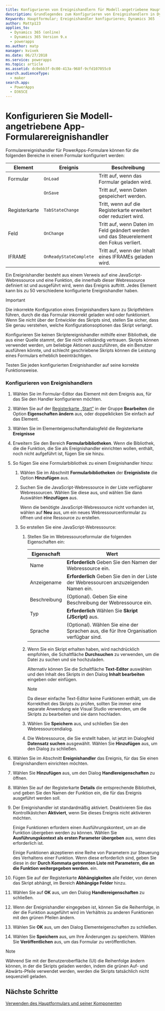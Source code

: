 ```yaml
---
title: Konfigurieren von Ereignishandlern für Modell-angetriebene Hauptformulare in PowerApps | MicrosoftDocs
description: Grundlegendes zum Konfigurieren von Ereignishandlern in Dynamics 365 for Customer Engagement
Keywords: Hauptformular; Ereignishandler konfigurieren; Dynamics 365
author: Mattp123
applies_to:
  - Dynamics 365 (online)
  - Dynamics 365 Version 9.x
  - powerapps
ms.author: matp
manager: kvivek
ms.date: 06/27/2018
ms.service: powerapps
ms.topic: article
ms.assetid: dc0ebb3f-0c00-413a-968f-9cfd107055c0
search.audienceType:
  - maker
search.app:
  - PowerApps
  - D365CE
---
```

# <a name="configure-model-driven-app-form-event-handlers"></a>Konfigurieren Sie Modell-angetriebene App-Formularereignishandler

 Formularereignishandler für PowerApps-Formulare können für die folgenden Bereiche in einem Formular konfiguriert werden:  
  
|Element|Ereignis|Beschreibung|  
|-------------|-----------|-----------------|  
|Formular|`OnLoad`|Tritt auf, wenn das Formular geladen wird.|  
||`OnSave`|Tritt auf, wenn Daten gespeichert werden.|  
|Registerkarte|`TabStateChange`|Tritt, wenn auf die Registerkarte erweitert oder reduziert wird.|  
|Feld|`OnChange`|Tritt auf, wenn Daten im Feld geändert werden und das Steuerelement den Fokus verliert.|  
|IFRAME|`OnReadyStateComplete`|Tritt auf, wenn der Inhalt eines IFRAMEs geladen wird.|  
  
 Ein Ereignishandler besteht aus einem Verweis auf eine JavaScript-Webressource und eine Funktion, die innerhalb dieser Webressource definiert ist und ausgeführt wird, wenn das Ereignis auftritt. Jedes Element kann bis zu 50 verschiedene konfigurierte Ereignishandler haben.  
  
> [!IMPORTANT]
>  Die inkorrekte Konfiguration eines Ereignishandlers kann zu Skriptfehlern führen, durch die das Formular inkorrekt geladen wird oder funktioniert. Wenn Sie nicht über der Entwickler des Skripts sind, stellen Sie sicher, dass Sie genau verstehen, welche Konfigurationsoptionen das Skript verlangt.  
>   
>  Konfigurieren Sie keinen Skriptereignishandler mithilfe einer Bibliothek, die aus einer Quelle stammt, der Sie nicht vollständig vertrauen. Skripts können verwendet werden, um beliebige Aktionen auszuführen, die ein Benutzer ausführen könnte, und schlecht geschriebene Skripts können die Leistung eines Formulars erheblich beeinträchtigen.  
>   
>  Testen Sie jeden konfigurierten Ereignishandler auf seine korrekte Funktionsweise.  
  
### <a name="to-configure-an-event-handler"></a>Konfigurieren von Ereignishandlern 
  
1.  Wählen Sie im Formular-Editor das Element mit dem Ereignis aus, für das Sie den Handler konfigurieren möchten.  
  
2.  Wählen Sie auf der [Registerkarte „Start”](form-editor-user-interface-legacy.md#home-tab) in der Gruppe **Bearbeiten** die Option **Eigenschaften ändern** aus, oder doppelklicken Sie einfach auf das Element.  
  
3.  Wählen Sie im Elementeigenschaftendialogfeld die Registerkarte **Ereignisse**  
  
4.  Erweitern Sie den Bereich **Formularbibliotheken**. Wenn die Bibliothek, die die Funktion, die Sie als Ereignishandler einrichten wollen, enthält, noch nicht aufgeführt ist, fügen Sie sie hinzu.  
  
5.  So fügen Sie eine Formularbibliothek zu einem Ereignishandler hinzu:  
    1.  Wählen Sie im Abschnitt **Formularbibliotheken** der **Ereignisliste** die Option **Hinzufügen** aus.  
  
    2.  Suchen Sie die JavaScript-Webressource in der Liste verfügbarer Webressourcen. Wählen Sie diese aus, und wählen Sie dann Auswählen **Hinzufügen** aus.  
  
         Wenn die benötigte JavaScript-Webressource nicht vorhanden ist, wählen auf **Neu** aus, um ein neues Webressourcenformular zu öffnen und eine Ressource zu erstellen.  
  
    3.  So erstellen Sie eine JavaScript-Webressource:  
        1.  Stellen Sie im Webressourceformular die folgenden Eigenschaften ein:  
  
            |Eigenschaft|Wert|  
            |--------------|-----------|  
            |Name|**Erforderlich** Geben Sie den Namen der Webressource ein.|  
            |Anzeigename|**Erforderlich** Geben Sie den in der Liste der Webressourcen anzuzeigenden Namen ein.|  
            |Beschreibung|(Optional). Geben Sie eine Beschreibung der Webressource ein.|  
            |Typ|**Erforderlich** Wählen Sie **Skript (JScript)** aus.|  
            |Sprache|(Optional). Wählen Sie eine der Sprachen aus, die für Ihre Organisation verfügbar sind.|  
  
        2.  Wenn Sie ein Skript erhalten haben, wird nachdrücklich empfohlen, die Schaltfläche **Durchsuchen** zu verwenden, um die Datei zu suchen und sie hochzuladen.  
  
             Alternativ können Sie die Schaltfläche **Text-Editor** auswählen und den Inhalt des Skripts in den Dialog **Inhalt bearbeiten** eingeben oder einfügen.  
  
            > [!NOTE]
            >  Da dieser einfache Text-Editor keine Funktionen enthält, um die Korrektheit des Skripts zu prüfen, sollten Sie immer eine separate Anwendung wie Visual Studio verwenden, um die Skripts zu bearbeiten und sie dann hochladen.  
  
        3.  Wählen Sie **Speichern** aus, und schließen Sie den Webressourcendialog.  
  
        4.  Die Webressource, die Sie erstellt haben, ist jetzt im Dialogfeld **Datensatz suchen** ausgewählt. Wählen Sie **Hinzufügen** aus, um den Dialog zu schließen.  
6.  Wählen Sie im Abschnitt **Ereignishandler** das Ereignis, für das Sie einen Ereignishandlern einrichten möchten.  
  
7.  Wählen Sie **Hinzufügen** aus, um den Dialog **Handlereigenschaften** zu öffnen.  
  
8. Wählen Sie auf der Registerkarte **Details** die entsprechende Bibliothek, und geben Sie den Namen der Funktion ein, die für das Ereignis ausgeführt werden soll.  
  
9. Der Ereignishandler ist standardmäßig aktiviert. Deaktivieren Sie das Kontrollkästchen **Aktiviert**, wenn Sie dieses Ereignis nicht aktivieren möchten.  
  
     Einige Funktionen erfordern einen Ausführungskontext, um an die Funktion übergeben werden zu können. Wählen Sie **Ausführungskontext als ersten Parameter übergeben** aus, wenn dies erforderlich ist.  
  
     Einige Funktionen akzeptieren eine Reihe von Parametern zur Steuerung des Verhaltens einer Funktion. Wenn diese erforderlich sind, geben Sie diese in der **Durch Kommata getrennten Liste mit Parametern, die an die Funktion weitergegeben werden.** ein.  
  
10. Fügen Sie auf der Registerkarte **Abhängigkeiten** alle Felder, von denen das Skript abhängt, im Bereich **Abhängige Felder** hinzu.  
  
11. Wählen Sie auf **OK** aus, um den Dialog **Handlereigenschaften** zu schließen.  
  
12. Wenn der Ereignishandler eingegeben ist, können Sie die Reihenfolge, in der die Funktion ausgeführt wird im Verhältnis zu anderen Funktionen mit den grünen Pfeilen ändern.  
  
13. Wählen Sie **OK** aus, um den Dialog Elementeigenschaften zu schließen.  
  
14. Wählen Sie **Speichern** aus, um Ihre Änderungen zu speichern. Wählen Sie **Veröffentlichen** aus, um das Formular zu veröffentlichen.  
  
> [!NOTE]
>  Während Sie mit der Benutzeroberfläche (UI) die Reihenfolge ändern können, in der die Skripts geladen werden, indem die grünen Auf- und Abwärts-Pfeile verwendet werden, werden die Skripts tatsächlich nicht sequenziell geladen.   

## <a name="next-steps"></a>Nächste Schritte

[Verwenden des Hauptformulars und seiner Komponenten](use-main-form-and-components.md)
